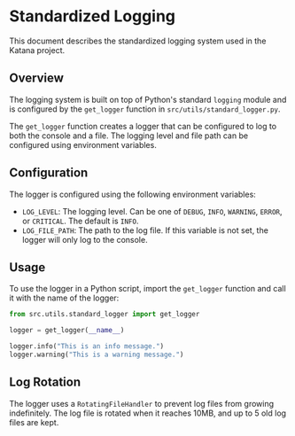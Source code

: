 # Standardized Logging

This document describes the standardized logging system used in the Katana project.

## Overview

The logging system is built on top of Python's standard `logging` module and is configured by the `get_logger` function in `src/utils/standard_logger.py`.

The `get_logger` function creates a logger that can be configured to log to both the console and a file. The logging level and file path can be configured using environment variables.

## Configuration

The logger is configured using the following environment variables:

- `LOG_LEVEL`: The logging level. Can be one of `DEBUG`, `INFO`, `WARNING`, `ERROR`, or `CRITICAL`. The default is `INFO`.
- `LOG_FILE_PATH`: The path to the log file. If this variable is not set, the logger will only log to the console.

## Usage

To use the logger in a Python script, import the `get_logger` function and call it with the name of the logger:

```python
from src.utils.standard_logger import get_logger

logger = get_logger(__name__)

logger.info("This is an info message.")
logger.warning("This is a warning message.")
```

## Log Rotation

The logger uses a `RotatingFileHandler` to prevent log files from growing indefinitely. The log file is rotated when it reaches 10MB, and up to 5 old log files are kept.
